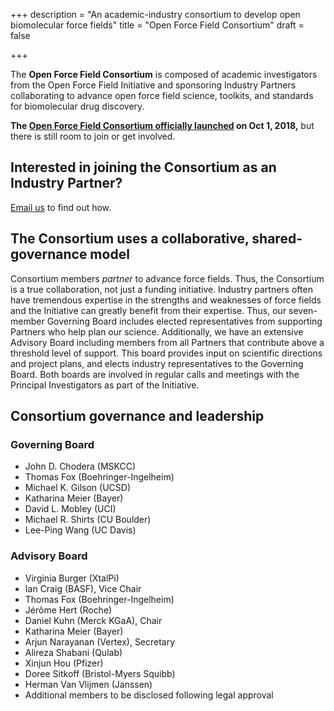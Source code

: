 +++
description = "An academic-industry consortium to develop open biomolecular force fields"
title = "Open Force Field Consortium"
draft = false

+++

The **Open Force Field Consortium** is composed of academic investigators from the Open Force Field Initiative and sponsoring Industry Partners collaborating to advance open force field science, toolkits, and standards for biomolecular drug discovery.

**The [Open Force Field Consortium officially launched](https://openforcefield.org/news/introducing-the-consortium/) on Oct 1, 2018,** but there is still room to join or get involved.

## Interested in joining the Consortium as an Industry Partner?

[Email us](mailto:john.chodera@choderalab.org) to find out how.

## The Consortium uses a collaborative, shared-governance model

Consortium members *partner* to advance force fields. Thus, the Consortium is a true collaboration, not just a funding initiative. Industry partners often have tremendous expertise in the strengths and weaknesses of force fields and the Initiative can greatly benefit from their expertise. Thus, our seven-member Governing Board includes elected representatives from supporting Partners who help plan our science. Additionally, we have an extensive Advisory Board including members from all Partners that contribute above a threshold level of support. This board provides input on scientific directions and project plans, and elects industry representatives to the Governing Board. Both boards are involved in regular calls and meetings with the Principal Investigators as part of the Initiative.

## Consortium governance and leadership

### Governing Board
- John D. Chodera (MSKCC)
- Thomas Fox (Boehringer-Ingelheim)
- Michael K. Gilson (UCSD)
- Katharina Meier (Bayer)
- David L. Mobley (UCI)
- Michael R. Shirts (CU Boulder)
- Lee-Ping Wang (UC Davis)


### Advisory Board
- Virginia Burger (XtalPi)
- Ian Craig (BASF), Vice Chair
- Thomas Fox (Boehringer-Ingelheim)
- Jérôme Hert (Roche)
- Daniel Kuhn (Merck KGaA), Chair
- Katharina Meier (Bayer)
- Arjun Narayanan (Vertex), Secretary
- Alireza Shabani (Qulab)
- Xinjun Hou (Pfizer)
- Doree Sitkoff (Bristol-Myers Squibb)
- Herman Van Vlijmen (Janssen)
- Additional members to be disclosed following legal approval
